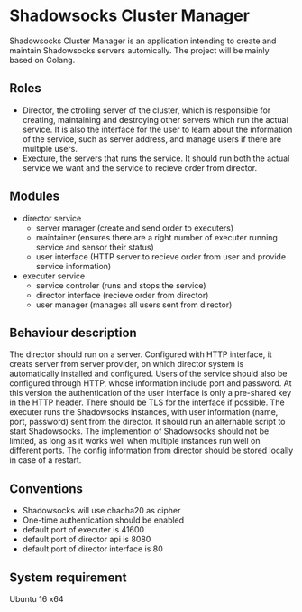 # Shadowsocks Cluster Manager

Shadowsocks Cluster Manager is an application intending to create and maintain Shadowsocks servers automically. The project will be mainly based on Golang.  

## Roles

+ Director, the ctrolling server of the cluster, which is responsible for creating, maintaining and destroying other servers which run the actual service. It is also the interface for the user to learn about the information of the service, such as server address, and manage users if there are multiple users.
+ Execture, the servers that runs the service. It should run both the actual service we want and the service to recieve order from director.

## Modules

+ director service
	- server manager (create and send order to executers)
	- maintainer (ensures there are a right number of executer running service and sensor their status)
	- user interface (HTTP server to recieve order from user and provide service information)
+ executer service
	- service controler (runs and stops the service)
	- director interface (recieve order from director)
	- user manager (manages all users sent from director)

## Behaviour description

The director should run on a server. Configured with HTTP interface, it creats server from server provider, on which director system is automatically installed and configured. Users of the service should also be configured through HTTP, whose information include port and password. At this version the authentication of the user interface is only a pre-shared key in the HTTP header. There should be TLS for the interface if possible. 
The executer runs the Shadowsocks instances, with user information (name, port, password) sent from the director. It should run an alternable script to start Shadowsocks. The implemention of Shadowsocks should not be limited, as long as it works well when multiple instances run well on different ports. The config information from director should be stored locally in case of a restart.

## Conventions

+ Shadowsocks will use chacha20 as cipher
+ One-time authentication should be enabled
+ default port of executer is 41600
+ default port of director api is 8080
+ default port of director interface is 80

## System requirement

Ubuntu 16 x64
